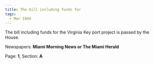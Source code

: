 ```yaml
---  
title: The bill including funds for  
tags:  
  - Mar 1944  
---  
```

  
The bill including funds for the Virginia Key port project is passed by the House.  
  
Newspapers: **Miami Morning News or The Miami Herald**  
  
Page: **1**, Section: **A** 
